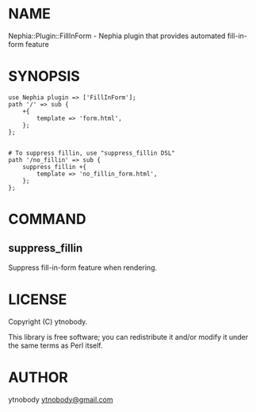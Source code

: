 # NAME

Nephia::Plugin::FillInForm - Nephia plugin that provides automated fill-in-form feature

# SYNOPSIS

    use Nephia plugin => ['FillInForm'];
    path '/' => sub {
        +{
            template => 'form.html',
        };
    };
    

    # To suppress fillin, use "suppress_fillin DSL"
    path '/no_fillin' => sub {
        suppress_fillin +{
            template => 'no_fillin_form.html',
        };
    };

# COMMAND

## suppress\_fillin

Suppress fill-in-form feature when rendering.

# LICENSE

Copyright (C) ytnobody.

This library is free software; you can redistribute it and/or modify
it under the same terms as Perl itself.

# AUTHOR

ytnobody <ytnobody@gmail.com>
